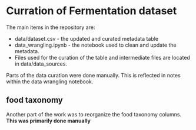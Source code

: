 # Curration of Fermentation dataset 
The main items in the repository are:
* data/dataset.csv - the updated and curated metadata table 
* data_wrangling.ipynb - the notebook used to clean and update the metadata.
* Files used for the curation of the table and intermediate files are located in data/data_sources. 

Parts of the data curation were done manually. This is reflected in notes within the data wrangling notebook. 

## food taxonomy
Another part of the work was to reorganize the food taxonomy columns. **This was primarily done manually** <br>

